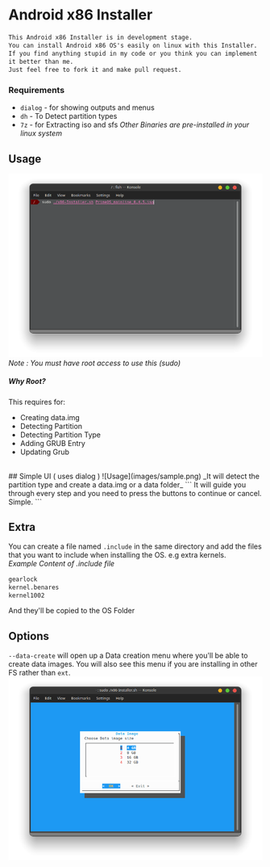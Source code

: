 # Android x86 Installer
```
This Android x86 Installer is in development stage. 
You can install Android x86 OS's easily on linux with this Installer. 
If you find anything stupid in my code or you think you can implement it better than me. 
Just feel free to fork it and make pull request.
```

### Requirements
* `dialog` - for showing outputs and menus
* `dh` - To Detect partition types
* `7z` - for Extracting iso and sfs
_Other Binaries are pre-installed in your linux system_

## Usage
![Usage](images/usage.png)
_Note : You must have root access to use this (sudo)_
##### Why Root?
This requires for:
* Creating data.img
* Detecting Partition
* Detecting Partition Type
* Adding GRUB Entry
* Updating Grub

<br>
## Simple UI ( uses dialog )
![Usage](images/sample.png)
_It will detect the partition type and create a data.img or a data folder_
```
It will guide you through every step and you need to press the buttons to continue or cancel. Simple.
```

## Extra
You can create a file named `.include` in the same directory and add the files that you want to include when installing the OS. e.g extra kernels. <br>
_Example Content of .include file_
```
gearlock
kernel.benares
kernel1002
```
And they'll be copied to the OS Folder

## Options
`--data-create` will open up a Data creation menu where you'll be able to create data images. You will also see this menu if you are installing in other FS rather than `ext`.
![Data Create](images/data.png)


